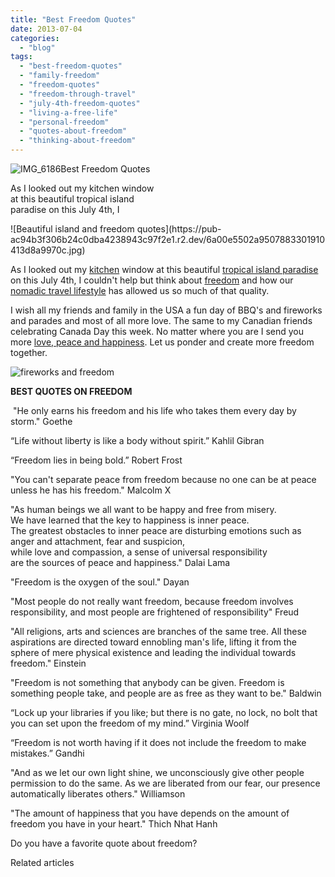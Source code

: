 ```yaml
---
title: "Best Freedom Quotes"
date: 2013-07-04
categories: 
  - "blog"
tags: 
  - "best-freedom-quotes"
  - "family-freedom"
  - "freedom-quotes"
  - "freedom-through-travel"
  - "july-4th-freedom-quotes"
  - "living-a-free-life"
  - "personal-freedom"
  - "quotes-about-freedom"
  - "thinking-about-freedom"
---
```


![IMG_6186](https://pub-ac94b3f306b24c0dba4238943c97f2e1.r2.dev/6a00e5502a950788330192abdd0a81970d.jpg)Best Freedom Quotes  
  
As I looked out my kitchen window  
at this beautiful tropical island  
paradise on this July 4th, I

<!--more--> ![Beautiful island and freedom quotes](https://pub-ac94b3f306b24c0dba4238943c97f2e1.r2.dev/6a00e5502a9507883301910413d8a9970c.jpg)  
  
As I looked out my [kitchen](https://pub-ac94b3f306b24c0dba4238943c97f2e1.r2.dev/2013/05/omg-an-oven-in-asia.html "kitchen in Asia") window at this beautiful [tropical island paradise](https://pub-ac94b3f306b24c0dba4238943c97f2e1.r2.dev/2013/01/tropical-island-paradise.html "tropical island paradise") on this July 4th, I couldn't help but think about [freedom](https://pub-ac94b3f306b24c0dba4238943c97f2e1.r2.dev/2010/06/early-retirement-perpetual-travel-radical-early-retirement-with-kids-rtw-family-travel-multiyear.html "Early retirement and perpetual travel") and how our [nomadic travel lifestyle](https://pub-ac94b3f306b24c0dba4238943c97f2e1.r2.dev/2011/07/what-our-nomadic-travel-lifestyle-looks-like-family-fun.html "nomadic travel lifestyle") has allowed us so much of that quality.  
  
I wish all my friends and family in the USA a fun day of BBQ's and fireworks and parades and most of all more love. The same to my Canadian friends celebrating Canada Day this week. No matter where you are I send you more [love, peace and happiness](https://pub-ac94b3f306b24c0dba4238943c97f2e1.r2.dev/2012/10/world-peace-love-and-happiness.html "love, peace and happiness"). Let us ponder and create more freedom together.  
  
![fireworks and freedom](https://pub-ac94b3f306b24c0dba4238943c97f2e1.r2.dev/6a00e5502a950788330192abdd8e33970d.jpg)  
  
  
**BEST QUOTES ON FREEDOM**  
  
 "He only earns his freedom and his life who takes them every day by storm." Goethe  
  
“Life without liberty is like a body without spirit.” Kahlil Gibran  
  
“Freedom lies in being bold.” Robert Frost  
  
"You can't separate peace from freedom because no one can be at peace unless he has his freedom." Malcolm X  
  
"As human beings we all want to be happy and free from misery.  
We have learned that the key to happiness is inner peace.  
The greatest obstacles to inner peace are disturbing emotions such as  
anger and attachment, fear and suspicion,  
while love and compassion, a sense of universal responsibility  
are the sources of peace and happiness." Dalai Lama  
  
"Freedom is the oxygen of the soul." Dayan  
  
"Most people do not really want freedom, because freedom involves responsibility, and most people are frightened of responsibility" Freud  

"All religions, arts and sciences are branches of the same tree. All these aspirations are directed toward ennobling man's life, lifting it from the sphere of mere physical existence and leading the individual towards freedom." Einstein

"Freedom is not something that anybody can be given. Freedom is something people take, and people are as free as they want to be." Baldwin  
  
“Lock up your libraries if you like; but there is no gate, no lock, no bolt that you can set upon the freedom of my mind.” Virginia Woolf  
  
“Freedom is not worth having if it does not include the freedom to make mistakes.” Gandhi  
  
"And as we let our own light shine, we unconsciously give other people permission to do the same. As we are liberated from our fear, our presence automatically liberates others." Williamson  
  
"The amount of happiness that you have depends on the amount of freedom you have in your heart." Thich Nhat Hanh  
  
Do you have a favorite quote about freedom?  
  

Related articles

